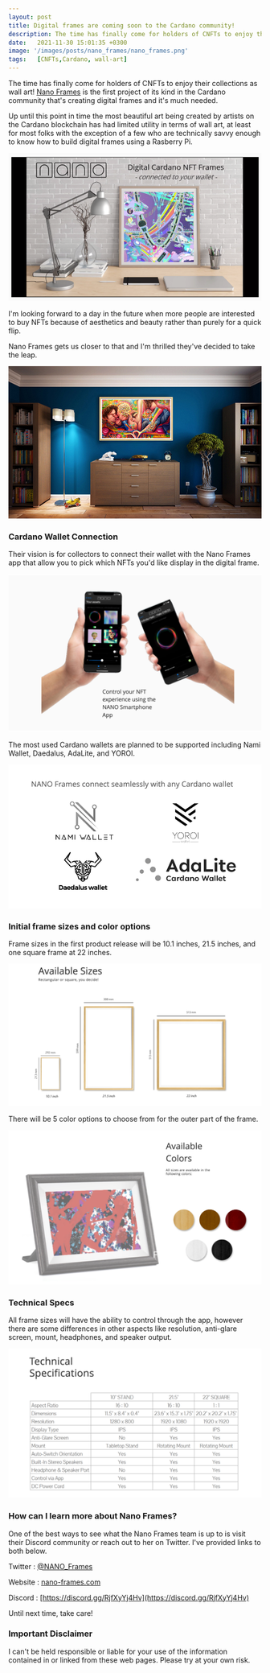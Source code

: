 ```yaml
---
layout: post
title: Digital frames are coming soon to the Cardano community!
description: The time has finally come for holders of CNFTs to enjoy their collections as wall art
date:   2021-11-30 15:01:35 +0300
image: '/images/posts/nano_frames/nano_frames.png'
tags:   [CNFTs,Cardano, wall-art]
---
```


The time has finally come for holders of CNFTs to enjoy their collections as wall art! [Nano Frames](https://twitter.com/NANO_Frames) is the first project of its kind in the Cardano community that's creating digital frames and it's much needed. 

Up until this point in time the most beautiful art being created by artists on the Cardano blockchain has had limited utility in terms of wall art, at least for most folks with the exception of a few who are technically savvy enough to know how to build digital frames using a Rasberry Pi.

![](/images/posts/nano_frames/nano_frames_2.png) 

I'm looking forward to a day in the future when more people are interested to buy NFTs because of aesthetics and beauty rather than purely for a quick flip.  

Nano Frames gets us closer to that and I'm thrilled they've decided to take the leap. 

![](/images/posts/nano_frames/nano_frames_7.jpeg) 

### Cardano Wallet Connection
Their vision is for collectors to connect their wallet with the Nano Frames app that allow you to pick which NFTs you'd like display in the digital frame. 

![](/images/posts/nano_frames/nano_frames_8.png) 

The most used Cardano wallets are planned to be supported including Nami Wallet, Daedalus, AdaLite, and YOROI. 

![](/images/posts/nano_frames/nano_frames_3.png) 

### Initial frame sizes and color options
Frame sizes in the first product release will be 10.1 inches, 21.5 inches, and one square frame at 22 inches. 

![](/images/posts/nano_frames/nano_frames_4.png) 

There will be 5 color options to choose from for the outer part of the frame.

![](/images/posts/nano_frames/nano_frames_9.png) 

### Technical Specs
All frame sizes will have the ability to control through the app, however there are some differences in other aspects like resolution, anti-glare screen, mount, headphones, and speaker output. 

![](/images/posts/nano_frames/nano_frames_5.png) 

### How can I learn more about Nano Frames? 
One of the best ways to see what the Nano Frames team is up to is visit their Discord community or reach out to her on Twitter. I've provided links to both below. 

Twitter : [@NANO_Frames](https://twitter.com/NANO_Frames)  

Website : [nano-frames.com](https://www.nano-frames.com/)

Discord : [https://discord.gg/RjfXyYj4Hv](https://discord.gg/RjfXyYj4Hv)

Until next time, take care! 

### Important Disclaimer
I can't be held responsible or liable for your use of the information contained in or linked from these web pages. Please try at your own risk.
